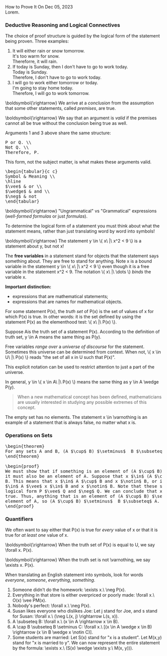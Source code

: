 <post-metadata>
  <post-title>How to Prove It</post-title>
  <post-date>On Dec 05, 2023</post-date>
  <post-tags></post-tags>
</post-metadata>

<div id="post-excerpt">
Lorem.
</div>

<div id=generated-toc></div>

### Deductive Reasoning and Logical Connectives

The choice of proof structure is guided by the logical form of the statement
being proven. Three examples:

1. It will either rain or snow tomorrow. </br>
   It's too warm for snow. </br>
   Thereforre, it will rain.
2. If today is Sunday, then I don't have to go to work today. </br>
   Today is Sunday. </br>
   Therefore, I don't have to go to work today.
3. I will go to work either tomorrow or today. </br>
   I'm going to stay home today. </br>
   Therefore, I will go to work tomorrow.

<imath>\\boldsymbol{\\rightarrow}</imath> We arrive at a _conclusion_ from the
assumption that some other statements, called _premises_, are true.

<imath>\\boldsymbol{\\rightarrow}</imath> We say that an argument is _valid_ if
the premises cannot all be true without the conclusion being true as well.

Arguments 1 and 3 above share the same structure:

<pre class="display-math">
P or Q. \\
Not Q. \\
Therefore, P.
</pre>

This form, not the subject matter, is what makes these arguments valid.

<pre class="display-math">
\begin{tabular}{c c}
Symbol & Meaning \\
\hline
$\vee$ & or \\
$\wedge$ & and \\
$\neg$ & not
\end{tabular}
</pre>

<imath>\\boldsymbol{\\rightarrow}</imath> "Ungrammatical" vs "Grammatical"
expressions (_well-formed formulas_ or just _formulas_).

To determine the logical form of a statement you must think about what the
statement means, rather than just translating word by word into symbols!

<imath>\\boldsymbol{\\rightarrow}</imath> The statement
<imath>y \\in \\{ x\ |\ x^2 < 9 \\}</imath> is a statement about
<imath>y</imath>, but not <imath>x</imath>!

The **free variables** in a statement stand for objects that the statement says
something about. They are free to stand for anything. Note <imath>x</imath> is a
bound variable in the statement
<imath>y \\in \\{ x\ |\ x^2 < 9 \\}</imath> even though it is a free variable in
the statement <imath>x^2 < 9</imath>. The notation
<imath>\\{ x\ |\ \\dots \\}</imath> *binds* the variable <imath>x</imath>.

**Important distinction:**

* expressions that are mathematical statements;
* expressions that are names for mathematical objects.

For some statement <imath>P(x)</imath>, the *truth set* of <imath>P(x)</imath>
is the set of values of <imath>x</imath> for which <imath>P(x)</imath> is
true. In other words: it is the set defined by using the statement
<imath>P(x)</imath> as the elementhood test: <imath>\\{ x\ |\ P(x) \\}</imath>.

Suppose <imath>A</imath>is the truth set of a statement
<imath>P(x)</imath>. According to the definition of truth set, <imath>y \\in
A</imath> means the same thing as <imath>P(y)</imath>.

Free variables *range over* a *universe of discourse* for the
statement. Sometimes this universe can be determined from context. When not,
<imath>\\{ x \\in U\ |\ P(x) \\}</imath> reads "the set of all <imath>x</imath>
in <imath>U</imath> such that <imath>P(x)</imath>".

This explicit notation can be used to restrict attention to just a part of the
universe.

In general, <imath>y \\in \\{ x \\in A\ |\ P(x) \\}</imath> means the same thing
as <imath>y \\in A \\wedge P(y)</imath>.

> When a new mathematical concept has been defined, mathematicians are usually
> interested in studying any possible extremes of this concept.

The empty set has no elements. The statement <imath>x \\in \\varnothing</imath>
is an example of a statement that is always false, no matter what
<imath>x</imath> is.

### Operations on Sets

<pre class="display-math">
\begin{theorem}
For any sets A and B, (A $\cup$ B) $\setminus$  B $\subseteq$ A.
\end{theorem}

\begin{proof}
We must show that if something is an element of (A $\cup$ B) $\setminus$ B, then
it must also be an element of A. Suppose that x $\in$ (A $\cup$ B) $\setminus$
B. This means that x $\in$ A $\cup$ B and x $\notin$ B, or in other words x
$\in$ A $\vee$ x $\in$ B and x $\notin$ B. Note that these statements have the
logical form P $\vee$ Q and $\neg$ Q. We can conclude that x $\in$ A must be
true. Thus, anything that is an element of (A $\cup$ B) $\setminus$ B must be an
element of A, so (A $\cup$ B) $\setminus$  B $\subseteq$ A.
\end{proof}
</pre>

### Quantifiers

We often want to say either that <imath>P(x)</imath> is true for _every_ value
of <imath>x</imath> or that it is true for _at least one_ value of <imath>x</imath>.

<imath>\\boldsymbol{\\rightarrow}</imath> When the truth set of
<imath>P(x)</imath> is equal to <imath>U</imath>, we say
<imath>\\forall x. P(x)</imath>.

<imath>\\boldsymbol{\\rightarrow}</imath> When the truth set is not
<imath>\\varnothing</imath>, we say <imath>\\exists x. P(x)</imath>.

When translating an English statement into symbols, look for words _everyone_,
_someone_, _everything_, _something_.

1. Someone didn't do the homework: <imath>\\exists x.\ \\neg P(x).</imath>
2. Everything in that store is either overpriced or poorly made:
   <imath>\\forall x.\ O(x) \\vee PM(x)</imath>.
3. Nobody's perfect: <imath>\\forall x.\ \\neg P(x)</imath>.
4. Susan likes everyone who dislikes Joe: Let <imath>j</imath> stand for Joe,
   and <imath>s</imath> stand for Susan:
   <imath>\\forall x.\ (\\neg L(x, j) \\rightarrow L(s, x))</imath>.
5. <imath>A \\subseteq B</imath>:
   <imath>\\forall x.\ (x \\in A \\rightarrow x \\in B)</imath>.
6. <imath>A \\cap B \\subseteq B \\setminus C</imath>:
   <imath>\\forall x.\ [(x \\in A \\wedge x \\in B) \\rightarrow (x \\in B \\wedge
   x \\notin C)]</imath>.
7. Some students are married: Let <imath>S(x)</imath> stand for
   "<imath>x</imath> is a student". Let <imath>M(x,y)</imath> stand for "x is
   married to y". We can now represent the entire statement by the formula:
   <imath>\\exists x.\ (S(x) \\wedge \\exists y.\ M(x, y)))</imath>.
